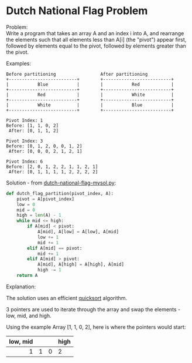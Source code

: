 # Dutch National Flag Problem    
  
Problem:  
Write a program that takes an array A and an index i into A, and rearrange the elements such that all elements less than A[i] (the "pivot") appear first, followed by elements equal to the pivot, followed by elements greater than the pivot.    
    
Examples:  
```
Before partitioning                 After partitioning 
+--------------------------+        +--------------------------+
|           Blue           |        |           Red            |
+--------------------------+        +--------------------------+
|           Red            |        |           White          |
+--------------------------+        +--------------------------+
|           White          |        |           Blue           |
+--------------------------+        +--------------------------+
```
```  
Pivot Index: 1
Before: [1, 1, 0, 2]
 After: [0, 1, 1, 2]

Pivot Index: 3
Before: [0, 1, 2, 0, 0, 1, 2]
 After: [0, 0, 0, 2, 1, 2, 1]

Pivot Index: 6
Before: [2, 0, 1, 2, 2, 1, 1, 2, 1]
 After: [0, 1, 1, 1, 1, 2, 2, 2, 2]
```  
    
Solution - from [dutch-national-flag-mysol.py](dutch-national-flag-mysol.py):  
```python
def dutch_flag_partition(pivot_index, A):
    pivot = A[pivot_index]
    low = 0
    mid = 0
    high = len(A) - 1
    while mid <= high:
        if A[mid] < pivot:
            A[mid], A[low] = A[low], A[mid]
            low += 1
            mid += 1
        elif A[mid] == pivot:
            mid += 1
        elif A[mid] > pivot:
            A[mid], A[high] = A[high], A[mid]
            high -= 1
    return A
```  
  
Explanation:  
  
The solution uses an efficient [quicksort](https://opendatastructures.org/ods-python/11_1_Comparison_Based_Sorti.html#49745) algorithm.  
  
3 pointers are used to iterate through the array and swap the elements - low, mid, and high.  

Using the example Array [1, 1, 0, 2], here is where the pointers would start:    
    
|low, mid|   |   |high|  
|-------:|---|---|----|
|      1 | 1 | 0 | 2  |